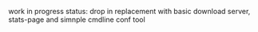 work in progress 
status: drop in replacement with basic download server, stats-page and simnple cmdline conf tool
